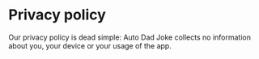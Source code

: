 # Privacy policy
Our privacy policy is dead simple: Auto Dad Joke collects no information about you, your device or your usage of the app.
